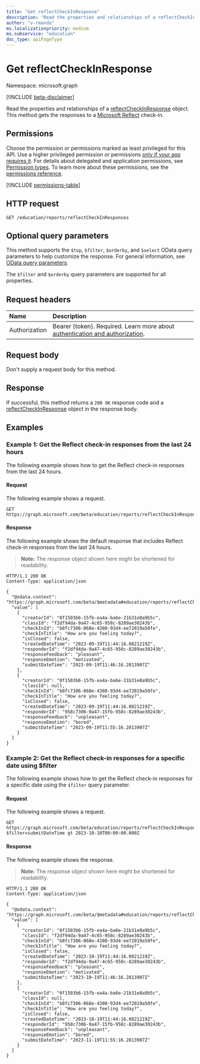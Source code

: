 ```yaml
---
title: "Get reflectCheckInResponse"
description: "Read the properties and relationships of a reflectCheckInResponse object."
author: "v-rmanda"
ms.localizationpriority: medium
ms.subservice: "education"
doc_type: apiPageType
---
```


# Get reflectCheckInResponse

Namespace: microsoft.graph

[!INCLUDE [beta-disclaimer](../../includes/beta-disclaimer.md)]

Read the properties and relationships of a [reflectCheckInResponse](../resources/reflectcheckinresponse.md) object. This method gets the responses to a [Microsoft Reflect](https://reflect.microsoft.com/) check-in.

## Permissions

Choose the permission or permissions marked as least privileged for this API. Use a higher privileged permission or permissions [only if your app requires it](/graph/permissions-overview#best-practices-for-using-microsoft-graph-permissions). For details about delegated and application permissions, see [Permission types](/graph/permissions-overview#permission-types). To learn more about these permissions, see the [permissions reference](/graph/permissions-reference).

<!-- {
  "blockType": "permissions",
  "name": "reflectcheckinresponse-get-permissions"
}
-->
[!INCLUDE [permissions-table](../includes/permissions/reflectcheckinresponse-get-permissions.md)]

## HTTP request

<!-- {
  "blockType": "ignored"
}
-->
``` http
GET /education/reports/reflectCheckInResponses
```

## Optional query parameters
This method supports the `$top`, `$filter`, `$orderby`, and `$select` OData query parameters to help customize the response. For general information, see [OData query parameters](/graph/query-parameters). 

The `$filter` and `$orderby` query parameters are supported for all properties. 

## Request headers

|Name|Description|
|:---|:---|
|Authorization|Bearer {token}. Required. Learn more about [authentication and authorization](/graph/auth/auth-concepts).|

## Request body

Don't supply a request body for this method.

## Response

If successful, this method returns a `200 OK` response code and a [reflectCheckInResponse](../resources/reflectcheckinresponse.md) object in the response body.

## Examples

### Example 1: Get the Reflect check-in responses from the last 24 hours

The following example shows how to get the Reflect check-in responses from the last 24 hours.

#### Request

The following example shows a request.

<!-- {
  "blockType": "request",
  "name": "get_reflectcheckinresponse"
}
-->
``` http
GET https://graph.microsoft.com/beta/education/reports/reflectCheckInResponses
```

#### Response

The following example shows the default response that includes Reflect check-in responses from the last 24 hours.

>**Note:** The response object shown here might be shortened for readability.
<!-- {
  "blockType": "response",
  "truncated": true,
  "@odata.type": "microsoft.graph.reflectCheckInResponse"
}
-->
``` http
HTTP/1.1 200 OK
Content-Type: application/json

{
  "@odata.context": "https://graph.microsoft.com/beta/$metadata#education/reports/reflectCheckInResponses",
  "value": [
    {
      "creatorId": "0f1503b6-15fb-ea4a-ba6e-21b31e8a9b5c",
      "classId": "f2df94da-9a47-4c65-958c-8289ae30243b",
      "checkInId": "b8fc7306-068e-4380-93d4-ee72019a50fe",
      "checkInTitle": "How are you feeling today?",
      "isClosed": false,
      "createdDateTime": "2023-09-19T11:44:16.0821219Z",
      "responderId": "f2df94da-9a47-4c65-958c-8289ae30243b",
      "responseFeedback": "pleasant",
      "responseEmotion": "motivated",
      "submitDateTime": "2023-09-19T11:46:16.2813907Z"
    },
    {
      "creatorId": "0f1503b6-15fb-ea4a-ba6e-21b31e8a9b5c",
      "classId": null,
      "checkInId": "b8fc7306-068e-4380-93d4-ee72019a50fe",
      "checkInTitle": "How are you feeling today?",
      "isClosed": false,
      "createdDateTime": "2023-09-19T11:44:16.0821219Z",
      "responderId": "958c7306-9a47-15fb-958c-8289ae30243b",
      "responseFeedback": "unpleasant",
      "responseEmotion": "bored",
      "submitDateTime": "2023-09-19T11:55:16.2813907Z"
    }
  ]
}
```

### Example 2: Get the Reflect check-in responses for a specific date using $filter

The following example shows how to get the Reflect check-in responses for a specific date using the `$filter` query parameter.

#### Request

The following example shows a request.

<!-- {
  "blockType": "request",
  "name": "get_ReflectCheckinResponses_filter"
}
-->
``` http
GET https://graph.microsoft.com/beta/education/reports/reflectCheckInResponses?$filter=submitDateTime gt 2023-10-10T00:00:00.000Z
```

#### Response

The following example shows the response.

>**Note:** The response object shown here might be shortened for readability.
<!-- {
  "blockType": "response",
  "truncated": true,
  "@odata.type": "microsoft.graph.reflectCheckInResponse",
}
-->
``` http
HTTP/1.1 200 OK
Content-Type: application/json

{
  "@odata.context": "https://graph.microsoft.com/beta/$metadata#education/reports/reflectCheckInResponses",
  "value": [
    {
      "creatorId": "0f1503b6-15fb-ea4a-ba6e-21b31e8a9b5c",
      "classId": "f2df94da-9a47-4c65-958c-8289ae30243b",
      "checkInId": "b8fc7306-068e-4380-93d4-ee72019a50fe",
      "checkInTitle": "How are you feeling today?",
      "isClosed": false,
      "createdDateTime": "2023-10-19T11:44:16.0821219Z",
      "responderId": "f2df94da-9a47-4c65-958c-8289ae30243b",
      "responseFeedback": "pleasant",
      "responseEmotion": "motivated",
      "submitDateTime": "2023-10-19T11:46:16.2813907Z"
    },
    {
      "creatorId": "0f1503b6-15fb-ea4a-ba6e-21b31e8a9b5c",
      "classId": null,
      "checkInId": "b8fc7306-068e-4380-93d4-ee72019a50fe",
      "checkInTitle": "How are you feeling today?",
      "isClosed": false,
      "createdDateTime": "2023-10-19T11:44:16.0821219Z",
      "responderId": "958c7306-9a47-15fb-958c-8289ae30243b",
      "responseFeedback": "unpleasant",
      "responseEmotion": "bored",
      "submitDateTime": "2023-11-19T11:55:16.2813907Z"
    }
  ]
}
```
